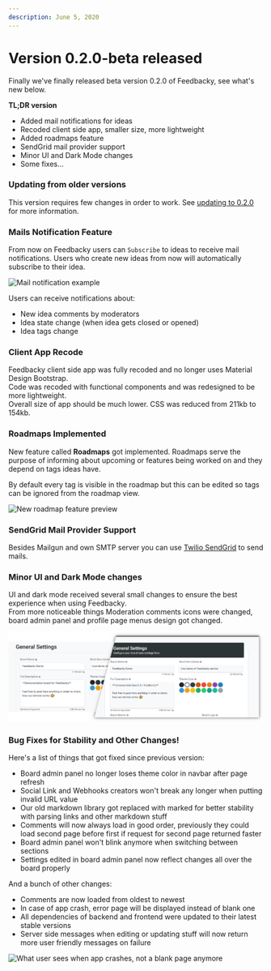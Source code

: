 ```yaml
---
description: June 5, 2020
---
```


# Version 0.2.0-beta released

Finally we've finally released beta version 0.2.0 of Feedbacky, see what's new below.

**TL;DR version**

* Added mail notifications for ideas
* Recoded client side app, smaller size, more lightweight
* Added roadmaps feature
* SendGrid mail provider support
* Minor UI and Dark Mode changes
* Some fixes...

### Updating from older versions

This version requires few changes in order to work. See [updating to 0.2.0](https://github.com/Plajer/feedbacky-project#updating-to-020) for more information.

### Mails Notification Feature

From now on Feedbacky users can `Subscribe` to ideas to receive mail notifications. Users who create new ideas from now will automatically subscribe to their idea.

![Mail notification example](../.gitbook/assets/Firefox\_Screenshot\_2020-06-05T19-10-22.478Z.png)

Users can receive notifications about:

* New idea comments by moderators
* Idea state change (when idea gets closed or opened)
* Idea tags change

### Client App Recode

Feedbacky client side app was fully recoded and no longer uses Material Design Bootstrap.\
Code was recoded with functional components and was redesigned to be more lightweight.\
Overall size of app should be much lower. CSS was reduced from 211kb to 154kb.

### Roadmaps Implemented

New feature called **Roadmaps** got implemented. Roadmaps serve the purpose of informing about upcoming or features being worked on and they depend on tags ideas have.

By default every tag is visible in the roadmap but this can be edited so tags can be ignored from the roadmap view.

![New roadmap feature preview](../.gitbook/assets/Firefox\_Screenshot\_2020-06-05T19-24-31.072Z.png)

### SendGrid Mail Provider Support

Besides Mailgun and own SMTP server you can use [Twilio SendGrid](https://sendgrid.com) to send mails.

### Minor UI and Dark Mode changes

UI and dark mode received several small changes to ensure the best experience when using Feedbacky.\
From more noticeable things Moderation comments icons were changed, board admin panel and profile page menus design got changed.

![Board admin panel menu design update (old left, new right)](<../.gitbook/assets/ui change 1.png>)

### Bug Fixes for Stability and Other Changes!

Here's a list of things that got fixed since previous version:

* Board admin panel no longer loses theme color in navbar after page refresh
* Social Link and Webhooks creators won't break any longer when putting invalid URL value
* Our old markdown library got replaced with marked for better stability with parsing links and other markdown stuff
* Comments will now always load in good order, previously they could load second page before first if request for second page returned faster
* Board admin panel won't blink anymore when switching between sections
* Settings edited in board admin panel now reflect changes all over the board properly

And a bunch of other changes:

* Comments are now loaded from oldest to newest
* In case of app crash, error page will be displayed instead of blank one
* All dependencies of backend and frontend were updated to their latest stable versions
* Server side messages when editing or updating stuff will now return more user friendly messages on failure

![What user sees when app crashes, not a blank page anymore](../.gitbook/assets/Firefox\_Screenshot\_2020-06-05T19-52-37.296Z.png)
